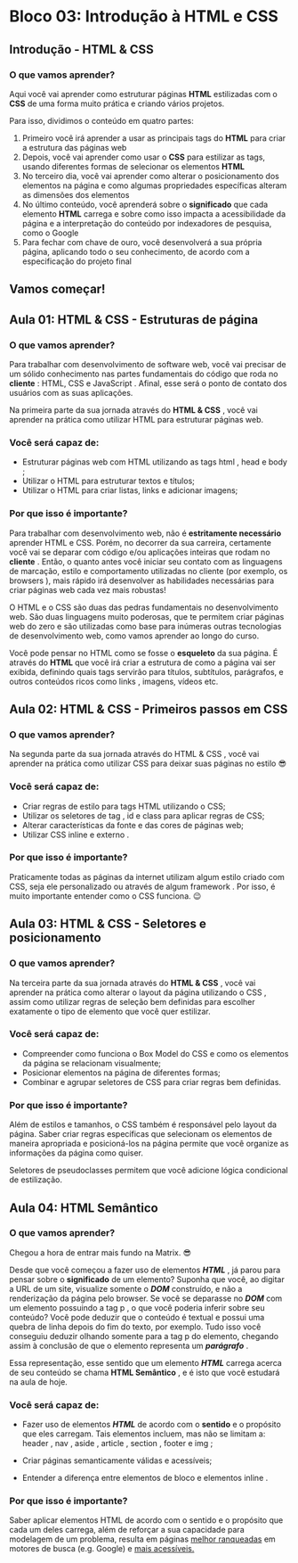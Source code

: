 # Bloco 03: Introdução à HTML e CSS

## Introdução - HTML & CSS

### O que vamos aprender?

Aqui você vai aprender como estruturar páginas __HTML__ estilizadas com o __CSS__ de uma forma muito prática e criando vários projetos.

Para isso, dividimos o conteúdo em quatro partes:

1. Primeiro você irá aprender a usar as principais tags do __HTML__ para criar a estrutura das páginas web
2. Depois, você vai aprender como usar o __CSS__ para estilizar as tags, usando diferentes formas de selecionar os elementos __HTML__
3. No terceiro dia, você vai aprender como alterar o posicionamento dos elementos na página e como algumas propriedades específicas alteram as dimensões dos elementos
4. No último conteúdo, você aprenderá sobre o __significado__ que cada elemento __HTML__ carrega e sobre como isso impacta a acessibilidade da página e a interpretação do conteúdo por indexadores de pesquisa, como o Google
5. Para fechar com chave de ouro, você desenvolverá a sua própria página, aplicando todo o seu conhecimento, de acordo com a especificação do projeto final

## Vamos começar!

## Aula 01: HTML & CSS - Estruturas de página

### O que vamos aprender?

Para trabalhar com desenvolvimento de software web, você vai precisar de um sólido conhecimento nas partes fundamentais do código que roda no __cliente__ : HTML, CSS e JavaScript . Afinal, esse será o ponto de contato dos usuários com as suas aplicações.

Na primeira parte da sua jornada através do __HTML & CSS__ , você vai aprender na prática como utilizar HTML para estruturar páginas web.

### Você será capaz de:

- Estruturar páginas web com HTML utilizando as tags html , head e body ;
- Utilizar o HTML para estruturar textos e títulos;
- Utilizar o HTML para criar listas, links e adicionar imagens;

### Por que isso é importante?

Para trabalhar com desenvolvimento web, não é __estritamente necessário__ aprender HTML e CSS. Porém, no decorrer da sua carreira, certamente você vai se deparar com código e/ou aplicações inteiras que rodam no __cliente__ . Então, o quanto antes você iniciar seu contato com as linguagens de marcação, estilo e comportamento utilizadas no cliente (por exemplo, os browsers ), mais rápido irá desenvolver as habilidades necessárias para criar páginas web cada vez mais robustas!

O HTML e o CSS são duas das pedras fundamentais no desenvolvimento web. São duas linguagens muito poderosas, que te permitem criar páginas web do zero e são utilizadas como base para inúmeras outras tecnologias de desenvolvimento web, como vamos aprender ao longo do curso.

Você pode pensar no HTML como se fosse o __esqueleto__ da sua página. É através do __HTML__ que você irá criar a estrutura de como a página vai ser exibida, definindo quais tags servirão para títulos, subtítulos, parágrafos, e outros conteúdos ricos como links , imagens, vídeos etc.

## Aula 02: HTML & CSS - Primeiros passos em CSS

### O que vamos aprender?

Na segunda parte da sua jornada através do HTML & CSS , você vai aprender na prática como utilizar CSS para deixar suas páginas no estilo 😎

### Você será capaz de:

- Criar regras de estilo para tags HTML utilizando o CSS;
- Utilizar os seletores de tag , id e class para aplicar regras de CSS;
- Alterar características da fonte e das cores de páginas web;
- Utilizar CSS inline e externo .

### Por que isso é importante?

Praticamente todas as páginas da internet utilizam algum estilo criado com CSS, seja ele personalizado ou através de algum framework . Por isso, é muito importante entender como o CSS funciona. 😉

## Aula 03: HTML & CSS - Seletores e posicionamento

### O que vamos aprender?

Na terceira parte da sua jornada através do __HTML & CSS__ , você vai aprender na prática como alterar o layout da página utilizando o CSS , assim como utilizar regras de seleção bem definidas para escolher exatamente o tipo de elemento que você quer estilizar.

### Você será capaz de:

- Compreender como funciona o Box Model do CSS e como os elementos da página se relacionam visualmente;
- Posicionar elementos na página de diferentes formas;
- Combinar e agrupar seletores de CSS para criar regras bem definidas.

### Por que isso é importante?

Além de estilos e tamanhos, o CSS também é responsável pelo layout da página. Saber criar regras específicas que selecionam os elementos de maneira apropriada e posicioná-los na página permite que você organize as informações da página como quiser.

Seletores de pseudoclasses permitem que você adicione lógica condicional de estilização.

## Aula 04: HTML Semântico

### O que vamos aprender?

Chegou a hora de entrar mais fundo na Matrix. 😎

Desde que você começou a fazer uso de elementos **_HTML_** , já parou para pensar sobre o __significado__ de um elemento? Suponha que você, ao digitar a URL de um site, visualize somente o **_DOM_** construído, e não a renderização da página pelo browser. Se você se deparasse no **_DOM_** com um elemento possuindo a tag p , o que você poderia inferir sobre seu conteúdo? Você pode deduzir que o conteúdo é textual e possui uma quebra de linha depois do fim do texto, por exemplo. Tudo isso você conseguiu deduzir olhando somente para a tag p do elemento, chegando assim à conclusão de que o elemento representa um **_parágrafo_** .

Essa representação, esse sentido que um elemento **_HTML_** carrega acerca de seu conteúdo se chama __HTML Semântico__ , e é isto que você estudará na aula de hoje.

### Você será capaz de:

- Fazer uso de elementos **_HTML_** de acordo com o __sentido__ e o propósito que eles carregam. Tais elementos incluem, mas não se limitam a: header , nav , aside , article , section , footer e img ;

- Criar páginas semanticamente válidas e acessíveis;

- Entender a diferença entre elementos de bloco e elementos inline .

### Por que isso é importante?

Saber aplicar elementos HTML de acordo com o sentido e o propósito que cada um deles carrega, além de reforçar a sua capacidade para modelagem de um problema, resulta em páginas [melhor ranqueadas](https://developer.mozilla.org/en-US/docs/Glossary/Semantics) em motores de busca (e.g. Google) e [mais acessíveis.](https://www.w3schools.com/html/html_accessibility.asp)